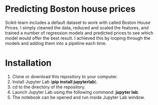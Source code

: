 # Predicting Boston house prices

Scikit-learn includes a default dataset to work with called Boston House Prices. I simply cleaned the data, reduced and scaled the features, and trained a number of regression models and predicted prices to see which model would offer the best result. I achieved this by looping through the models and adding them into a pipeline each time.

# Installation

1. Clone or download this repository to your computer.
2. Install Jupyter Lab (**pip install jupyterlab**).
3. cd to the directory of the repository.
4. Launch Jupyter Lab using the following command: **jupyter lab**.
5. The notebook can be opened and run inside Jupyter Lab window.
